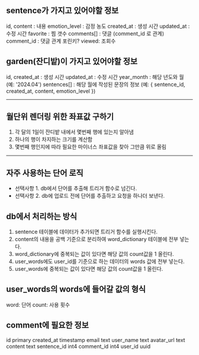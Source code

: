 ## sentence가 가지고 있어야할 정보

id,
content : 내용
emotion_level : 감정 농도
created_at : 생성 시간
updated_at : 수정 시간
favorite : 찜 갯수
comments[] : 댓글 (comment_id 로 관계)
comment_id : 댓글 관계 포린키?
viewed: 조회수

## garden(잔디밭)이 가지고 있어야할 정보

id,
created_at : 생성 시간
updated_at : 수정 시간
year_month : 해당 년도와 월 (예: '2024.04')
sentences[] : 해당 월에 작성된 문장의 정보 (예: { sentence_id, created_at, content, emotion_level })

---

## 월단위 렌더링 위한 좌표값 구하기

1. 각 달의 1일이 잔디밭 내에서 몇번째 행에 있는지 알아냄
2. 하나의 행이 차지하는 크기를 계산함
3. 몇번째 행인지에 따라 필요한 마이너스 좌표값을 찾아 그만큼 위로 올림

---

## 자주 사용하는 단어 로직

- 선택사항 1. db에서 단어를 추출해 트리거 함수로 넘긴다.
- 선택사항 2. db에 업로드 전에 단어를 추출하고 요청을 하나더 보낸다.

## db에서 처리하는 방식

1. sentence 테이블에 데이터가 추가되면 트리거 함수를 실행시킨다.
2. content의 내용을 공백 기준으로 분리하여 word_dictionary 테이블에 전부 넣는다.
3. word_dictionary에 중복되는 값이 있다면 해당 값의 count값을 1 올린다.
4. user_words에도 user_id를 기준으로 하는 데이터의 words 값에 전부 넣는다.
5. user_words에 중복되는 값이 있다면 해당 값의 count값을 1 올린다.

## user_words의 words에 들어갈 값의 형식

word: 단어
count: 사용 횟수

## comment에 필요한 정보

id primary
created_at timestamp
email text
user_name text
avatar_url text
content text
sentence_id int4
comment_id int4
user_id uuid
